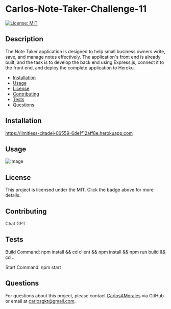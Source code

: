 # Carlos-Note-Taker-Challenge-11

[![License: MIT](https://img.shields.io/badge/License-MIT-yellow.svg)](https://opensource.org/licenses/MIT)

## Description

The Note Taker application is designed to help small business owners write, save, and manage notes effectively. The application's front end is already built, and the task is to develop the back end using Express.js, connect it to the front end, and deploy the complete application to Heroku.

- [Installation](#installation)
- [Usage](#usage)
- [License](#license)
- [Contributing](#contributing)
- [Tests](#tests)
- [Questions](#questions)

## Installation

https://limitless-citadel-06559-6de1f12aff8e.herokuapp.com


## Usage

![image](https://github.com/carlosamorales/Progressive-Web-Applications-PWA-Text-Editor-Carlos-Challenge-19/assets/7796766/27ce201b-f754-4839-82f0-1ce3ffcf980b)



## License

This project is licensed under the MIT. Click the badge above for more details.

## Contributing

Chat GPT

## Tests

Build Command: npm install && cd client && npm install && npm run build && cd ..


Start Command: npm start 

## Questions

For questions about this project, please contact [CarlosAMorales](https://github.com/CarlosAMorales) via GitHub or email at carlosgkt@gmail.com.
